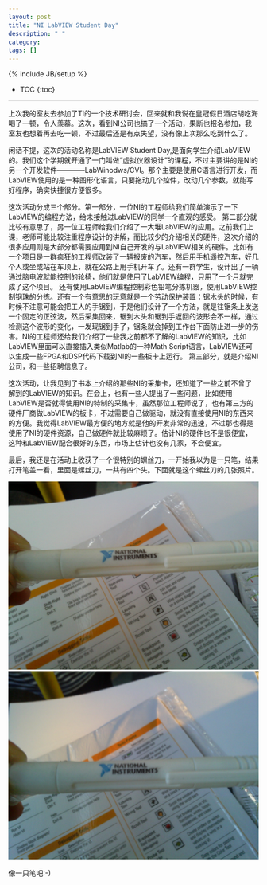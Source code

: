 ```yaml
---
layout: post
title: "NI LabVIEW Student Day"
description: " "
category: 
tags: []
---
```

{% include JB/setup %}
* TOC
{:toc}
<div style="border-bottom: 1px solid #ccc;line-height: 1.3em;"></div>

上次我的室友去参加了TI的一个技术研讨会，回来就和我说在皇冠假日酒店胡吃海喝了一顿，令人羡慕。这次，看到NI公司也搞了一个活动，果断也报名参加，我室友也想着再去吃一顿，不过最后还是有点失望，没有像上次那么吃到什么了。

 闲话不提，这次的活动名称是LabVIEW Student Day,是面向学生介绍LabVIEW的。我们这个学期就开通了一门叫做“虚拟仪器设计”的课程，不过主要讲的是NI的另一个开发软件————LabWinodws/CVI。那个主要是使用C语言进行开发，而LabVIEW使用的是一种图形化语言，只要拖动几个控件，改动几个参数，就能写好程序，确实快捷很方便很多。

这次活动分成三个部分。第一部分，一位NI的工程师给我们简单演示了一下LabVIEW的编程方法，给未接触过LabVIEW的同学一个直观的感受。
第二部分就比较有意思了，另一位工程师给我们介绍了一大堆LabVIEW的应用。之前我们上课，老师可能比较注重程序设计的讲解，而比较少的介绍相关的硬件，这次介绍的很多应用则是大部分都需要应用到NI自己开发的与LabVIEW相关的硬件。比如有一个项目是一群疯狂的工程师改装了一辆报废的汽车，然后用手机遥控汽车，好几个人或坐或站在车顶上，就在公路上用手机开车了。还有一群学生，设计出了一辆通过脑电波就能控制的轮椅，他们就是使用了LabVIEW编程，只用了一个月就完成了这个项目。 还有使用LabVIEW编程控制彩色铅笔分拣机器，使用LabVIEW控制钢珠的分拣。还有一个有意思的玩意就是一个劳动保护装置：锯木头的时候，有时候不注意可能会把工人的手锯到，于是他们设计了一个方法，就是往锯条上发送一个固定的正弦波，然后采集回来，锯到木头和锯到手返回的波形会不一样，通过检测这个波形的变化，一发现锯到手了，锯条就会掉到工作台下面防止进一步的伤害。NI的工程师还给我们介绍了一些我之前都不了解的LabVIEW的知识，比如LabVIEW里面可以直接插入类似Matlab的一种Math Script语言，LabVIEW还可以生成一些FPGA和DSP代码下载到NI的一些板卡上运行。
第三部分，就是介绍NI公司，和一些招聘信息了。

这次活动，让我见到了书本上介绍的那些NI的采集卡，还知道了一些之前不曾了解到的LabVIEW的知识。在会上，也有一些人提出了一些问题，比如使用LabVIEW是否就得使用NI的特制的采集卡，虽然那位工程师说了，也有第三方的硬件厂商做LabVIEW的板卡，不过需要自己做驱动，就没有直接使用NI的东西来的方便。我觉得LabVIEW最方便的地方就是他的开发非常的迅速，不过那也得是使用了NI的硬件资源，自己做硬件就比较麻烦了。估计NI的硬件也不是很便宜，这种和LabVIEW配合很好的东西，市场上估计也没有几家，不会便宜。

最后，我还是在活动上收获了一个很特别的螺丝刀，一开始我以为是一只笔，结果打开笔盖一看，里面是螺丝刀，一共有四个头。下面就是这个螺丝刀的几张照片。

![](/images/NI1.jpg)   
![](/images/NI2.jpg)

像一只笔吧:-)
